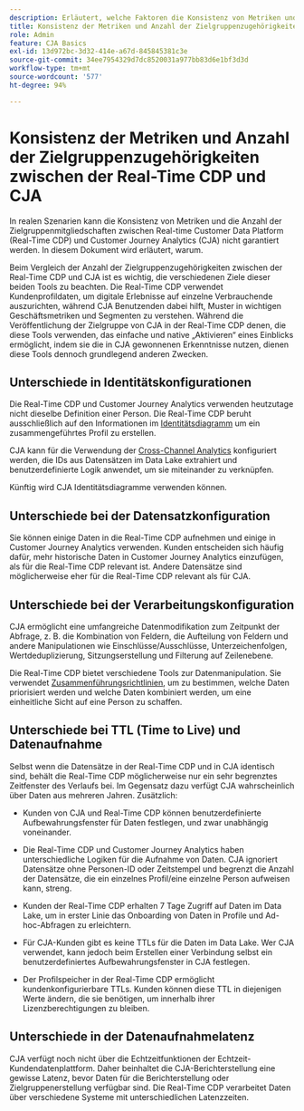 ```yaml
---
description: Erläutert, welche Faktoren die Konsistenz von Metriken und die Anzahl der Zielgruppenzugehörigkeiten zwischen Real-time Customer Data Platform (Real-Time CDP) und CJA beeinflussen.
title: Konsistenz der Metriken und Anzahl der Zielgruppenzugehörigkeiten zwischen der Real-Time CDP und CJA
role: Admin
feature: CJA Basics
exl-id: 13d972bc-3d32-414e-a67d-845845381c3e
source-git-commit: 34ee7954329d7dc8520031a977bb83d6e1bf3d3d
workflow-type: tm+mt
source-wordcount: '577'
ht-degree: 94%

---
```



# Konsistenz der Metriken und Anzahl der Zielgruppenzugehörigkeiten zwischen der Real-Time CDP und CJA

In realen Szenarien kann die Konsistenz von Metriken und die Anzahl der Zielgruppenmitgliedschaften zwischen Real-time Customer Data Platform (Real-Time CDP) und Customer Journey Analytics (CJA) nicht garantiert werden. In diesem Dokument wird erläutert, warum.

Beim Vergleich der Anzahl der Zielgruppenzugehörigkeiten zwischen der Real-Time CDP und CJA ist es wichtig, die verschiedenen Ziele dieser beiden Tools zu beachten. Die Real-Time CDP verwendet Kundenprofildaten, um digitale Erlebnisse auf einzelne Verbrauchende auszurichten, während CJA Benutzenden dabei hilft, Muster in wichtigen Geschäftsmetriken und Segmenten zu verstehen. Während die Veröffentlichung der Zielgruppe von CJA in der Real-Time CDP denen, die diese Tools verwenden, das einfache und native „Aktivieren“ eines Einblicks ermöglicht, indem sie die in CJA gewonnenen Erkenntnisse nutzen, dienen diese Tools dennoch grundlegend anderen Zwecken.

## Unterschiede in Identitätskonfigurationen

Die Real-Time CDP und Customer Journey Analytics verwenden heutzutage nicht dieselbe Definition einer Person. Die Real-Time CDP beruht ausschließlich auf den Informationen im [Identitätsdiagramm](https://experienceleague.adobe.com/docs/platform-learn/tutorials/identities/understanding-identity-and-identity-graphs.html?lang=de) um ein zusammengeführtes Profil zu erstellen.

CJA kann für die Verwendung der [Cross-Channel Analytics](/help/cca/overview.md) konfiguriert werden, die IDs aus Datensätzen im Data Lake extrahiert und benutzerdefinierte Logik anwendet, um sie miteinander zu verknüpfen.

Künftig wird CJA Identitätsdiagramme verwenden können.

## Unterschiede bei der Datensatzkonfiguration

Sie können einige Daten in die Real-Time CDP aufnehmen und einige in Customer Journey Analytics verwenden. Kunden entscheiden sich häufig dafür, mehr historische Daten in Customer Journey Analytics einzufügen, als für die Real-Time CDP relevant ist. Andere Datensätze sind möglicherweise eher für die Real-Time CDP relevant als für CJA.

## Unterschiede bei der Verarbeitungskonfiguration

CJA ermöglicht eine umfangreiche Datenmodifikation zum Zeitpunkt der Abfrage, z. B. die Kombination von Feldern, die Aufteilung von Feldern und andere Manipulationen wie Einschlüsse/Ausschlüsse, Unterzeichenfolgen, Wertdeduplizierung, Sitzungserstellung und Filterung auf Zeilenebene.

Die Real-Time CDP bietet verschiedene Tools zur Datenmanipulation. Sie verwendet [Zusammenführungsrichtlinien](https://experienceleague.adobe.com/docs/experience-platform/profile/merge-policies/overview.html?lang=de), um zu bestimmen, welche Daten priorisiert werden und welche Daten kombiniert werden, um eine einheitliche Sicht auf eine Person zu schaffen.

## Unterschiede bei TTL (Time to Live) und Datenaufnahme

Selbst wenn die Datensätze in der Real-Time CDP und in CJA identisch sind, behält die Real-Time CDP möglicherweise nur ein sehr begrenztes Zeitfenster des Verlaufs bei. Im Gegensatz dazu verfügt CJA wahrscheinlich über Daten aus mehreren Jahren. Zusätzlich:

* Kunden von CJA und Real-Time CDP können benutzerdefinierte Aufbewahrungsfenster für Daten festlegen, und zwar unabhängig voneinander.

* Die Real-Time CDP und Customer Journey Analytics haben unterschiedliche Logiken für die Aufnahme von Daten. CJA ignoriert Datensätze ohne Personen-ID oder Zeitstempel und begrenzt die Anzahl der Datensätze, die ein einzelnes Profil/eine einzelne Person aufweisen kann, streng.

* Kunden der Real-Time CDP erhalten 7 Tage Zugriff auf Daten im Data Lake, um in erster Linie das Onboarding von Daten in Profile und Ad-hoc-Abfragen zu erleichtern.

* Für CJA-Kunden gibt es keine TTLs für die Daten im Data Lake. Wer CJA verwendet, kann jedoch beim Erstellen einer Verbindung selbst ein benutzerdefiniertes Aufbewahrungsfenster in CJA festlegen.

* Der Profilspeicher in der Real-Time CDP ermöglicht kundenkonfigurierbare TTLs. Kunden können diese TTL in diejenigen Werte ändern, die sie benötigen, um innerhalb ihrer Lizenzberechtigungen zu bleiben.

## Unterschiede in der Datenaufnahmelatenz

CJA verfügt noch nicht über die Echtzeitfunktionen der Echtzeit-Kundendatenplattform. Daher beinhaltet die CJA-Berichterstellung eine gewisse Latenz, bevor Daten für die Berichterstellung oder Zielgruppenerstellung verfügbar sind. Die Real-Time CDP verarbeitet Daten über verschiedene Systeme mit unterschiedlichen Latenzzeiten.
